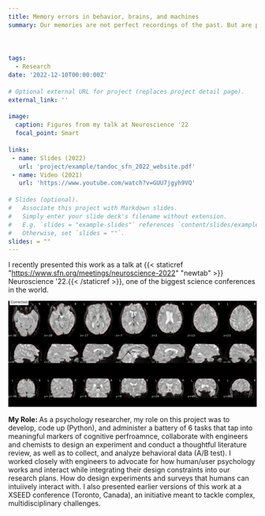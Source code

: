 ```yaml
---
title: Memory errors in behavior, brains, and machines
summary: Our memories are not perfect recordings of the past. But are prone to bias and misinformation. As part of my PhD work, I have been identifying what kind of memories are most susceptible to such biases. By combining behavioral experiments, fMRI, and neural networks, we show that memory biases similarly exist in humans and machines. And we find, that these are not just random errors, but are a product of an optimal learning system.



tags:
  - Research
date: '2022-12-10T00:00:00Z'

# Optional external URL for project (replaces project detail page).
external_link: ''

image:
  caption: Figures from my talk at Neuroscience '22
  focal_point: Smart

links:
 - name: Slides (2022)
   url: 'project/example/tandoc_sfn_2022_website.pdf'
 - name: Video (2021)
   url: 'https://www.youtube.com/watch?v=GUU7jgyh9VQ'

# Slides (optional).
#   Associate this project with Markdown slides.
#   Simply enter your slide deck's filename without extension.
#   E.g. `slides = "example-slides"` references `content/slides/example-slides.md`.
#   Otherwise, set `slides = ""`.
slides: = ""
---
```


I recently presented this work as a talk at {{< staticref "https://www.sfn.org/meetings/neuroscience-2022" "newtab" >}} Neuroscience '22.{{< /staticref >}}, one of the biggest science conferences in the world.

![image alt text](project/example/my_image.png)

<strong> My Role: </strong>As a psychology researcher, my role on this project was to develop, code up (Python), and administer a battery of 6 tasks that tap into meaningful markers of cognitive perfroamnce, collaborate with engineers and chemists to design an experiment and conduct a thoughtful literature review, as well as to collect, and analyze behavioral data (A/B test). I worked closely with engineers to advocate for how human/user psychology works and interact while integrating their design constraints into our research plans. How do design experiments and surveys that humans can intuiively interact with. I also presented earlier versions of this work at a XSEED conference (Toronto, Canada), an initiative meant to tackle complex, multidisciplinary challenges.

